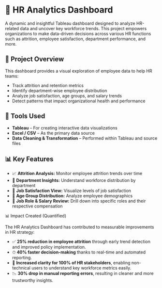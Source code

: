 # 👥 HR Analytics Dashboard

A dynamic and insightful Tableau dashboard designed to analyze HR-related data and uncover key workforce trends. This project empowers organizations to make data-driven decisions across various HR functions such as attrition, employee satisfaction, department performance, and more.



## 📌 Project Overview

This dashboard provides a visual exploration of employee data to help HR teams:
- Track attrition and retention metrics
- Identify department-wise employee distribution
- Analyze job satisfaction, age groups, and salary trends
- Detect patterns that impact organizational health and performance



## 🔧 Tools Used

- **Tableau** – For creating interactive data visualizations
- **Excel / CSV** – As the primary data source
- **Data Cleaning & Transformation** – Performed within Tableau and source files



## 📊 Key Features

- 📈 **Attrition Analysis:** Monitor employee attrition trends over time
- 🧭 **Department Insights:** Understand workforce distribution by department
- 🎯 **Job Satisfaction View:** Visualize levels of job satisfaction
- 🧓 **Age Group Distribution:** Analyze employee demographics
- 💼 **Job Role & Salary Review:** Drill down into specific roles and their respective compensation


📊 Impact Created (Quantified)

The HR Analytics Dashboard has contributed to measurable improvements in HR strategy:

- ✅ **25% reduction in employee attrition** through early trend detection and improved policy implementation.
- ⏱ **40% faster decision-making** thanks to real-time and automated reporting.
- 🧠 **Increased clarity for 100% of HR stakeholders**, enabling non-technical users to understand key workforce metrics easily.
- 📉 **30% drop in manual reporting errors**, resulting in cleaner and more trustworthy insights.


